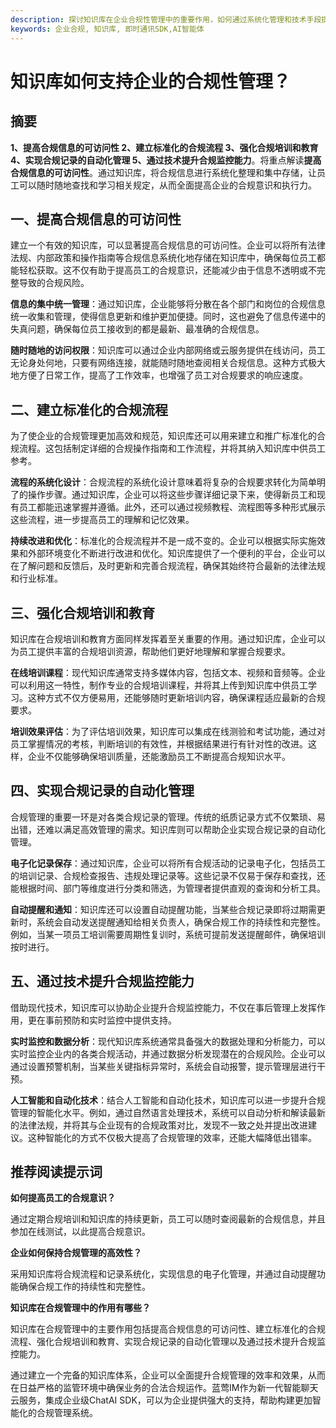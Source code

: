 ```yaml
---
description: 探讨知识库在企业合规性管理中的重要作用，如何通过系统化管理和技术手段提高企业的合规性。
keywords: 企业合规, 知识库, 即时通讯SDK,AI智能体
---
```

# 知识库如何支持企业的合规性管理？

## 摘要

**1、提高合规信息的可访问性 2、建立标准化的合规流程 3、强化合规培训和教育 4、实现合规记录的自动化管理 5、通过技术提升合规监控能力**。将重点解读**提高合规信息的可访问性**。通过知识库，将合规信息进行系统化整理和集中存储，让员工可以随时随地查找和学习相关规定，从而全面提高企业的合规意识和执行力。

## 一、提高合规信息的可访问性

建立一个有效的知识库，可以显著提高合规信息的可访问性。企业可以将所有法律法规、内部政策和操作指南等合规信息系统化地存储在知识库中，确保每位员工都能轻松获取。这不仅有助于提高员工的合规意识，还能减少由于信息不透明或不完整导致的合规风险。

**信息的集中统一管理**：通过知识库，企业能够将分散在各个部门和岗位的合规信息统一收集和管理，使得信息更新和维护更加便捷。同时，这也避免了信息传递中的失真问题，确保每位员工接收到的都是最新、最准确的合规信息。

**随时随地的访问权限**：知识库可以通过企业内部网络或云服务提供在线访问，员工无论身处何地，只要有网络连接，就能随时随地查阅相关合规信息。这种方式极大地方便了日常工作，提高了工作效率，也增强了员工对合规要求的响应速度。

## 二、建立标准化的合规流程

为了使企业的合规管理更加高效和规范，知识库还可以用来建立和推广标准化的合规流程。这包括制定详细的合规操作指南和工作流程，并将其纳入知识库中供员工参考。

**流程的系统化设计**：合规流程的系统化设计意味着将复杂的合规要求转化为简单明了的操作步骤。通过知识库，企业可以将这些步骤详细记录下来，使得新员工和现有员工都能迅速掌握并遵循。此外，还可以通过视频教程、流程图等多种形式展示这些流程，进一步提高员工的理解和记忆效果。

**持续改进和优化**：标准化的合规流程并不是一成不变的。企业可以根据实际实施效果和外部环境变化不断进行改进和优化。知识库提供了一个便利的平台，企业可以在了解问题和反馈后，及时更新和完善合规流程，确保其始终符合最新的法律法规和行业标准。

## 三、强化合规培训和教育

知识库在合规培训和教育方面同样发挥着至关重要的作用。通过知识库，企业可以为员工提供丰富的合规培训资源，帮助他们更好地理解和掌握合规要求。

**在线培训课程**：现代知识库通常支持多媒体内容，包括文本、视频和音频等。企业可以利用这一特性，制作专业的合规培训课程，并将其上传到知识库中供员工学习。这种方式不仅方便易用，还能够随时更新培训内容，确保课程适应最新的合规要求。

**培训效果评估**：为了评估培训效果，知识库可以集成在线测验和考试功能，通过对员工掌握情况的考核，判断培训的有效性，并根据结果进行有针对性的改进。这样，企业不仅能够确保培训质量，还能激励员工不断提高合规知识水平。

## 四、实现合规记录的自动化管理

合规管理的重要一环是对各类合规记录的管理。传统的纸质记录方式不仅繁琐、易出错，还难以满足高效管理的需求。知识库则可以帮助企业实现合规记录的自动化管理。

**电子化记录保存**：通过知识库，企业可以将所有合规活动的记录电子化，包括员工的培训记录、合规检查报告、违规处理记录等。这些记录不仅易于保存和查找，还能根据时间、部门等维度进行分类和筛选，为管理者提供直观的查询和分析工具。

**自动提醒和通知**：知识库还可以设置自动提醒功能，当某些合规记录即将过期需更新时，系统会自动发送提醒通知给相关负责人，确保合规工作的持续性和完整性。例如，当某一项员工培训需要周期性复训时，系统可提前发送提醒邮件，确保培训按时进行。

## 五、通过技术提升合规监控能力

借助现代技术，知识库可以协助企业提升合规监控能力，不仅在事后管理上发挥作用，更在事前预防和实时监控中提供支持。

**实时监控和数据分析**：现代知识库系统通常具备强大的数据处理和分析能力，可以实时监控企业内的各类合规活动，并通过数据分析发现潜在的合规风险。企业可以通过设置预警机制，当某些关键指标异常时，系统会自动报警，提示管理层进行干预。

**人工智能和自动化技术**：结合人工智能和自动化技术，知识库可以进一步提升合规管理的智能化水平。例如，通过自然语言处理技术，系统可以自动分析和解读最新的法律法规，并将其与企业现有的合规政策对比，发现不一致之处并提出改进建议。这种智能化的方式不仅极大提高了合规管理的效率，还能大幅降低出错率。

## 推荐阅读提示词

**如何提高员工的合规意识？**

通过定期合规培训和知识库的持续更新，员工可以随时查阅最新的合规信息，并且参加在线测试，以此提高合规意识。

**企业如何保持合规管理的高效性？**

采用知识库将合规流程和记录系统化，实现信息的电子化管理，并通过自动提醒功能确保合规工作的持续性和完整性。

**知识库在合规管理中的作用有哪些？**

知识库在合规管理中的主要作用包括提高合规信息的可访问性、建立标准化的合规流程、强化合规培训和教育、实现合规记录的自动化管理以及通过技术提升合规监控能力。

通过建立一个完备的知识库体系，企业可以全面提升合规管理的效率和效果，从而在日益严格的监管环境中确保业务的合法合规运作。蓝莺IM作为新一代智能聊天云服务，集成企业级ChatAI SDK，可以为企业提供强大的支持，帮助构建更加智能化的合规管理系统。